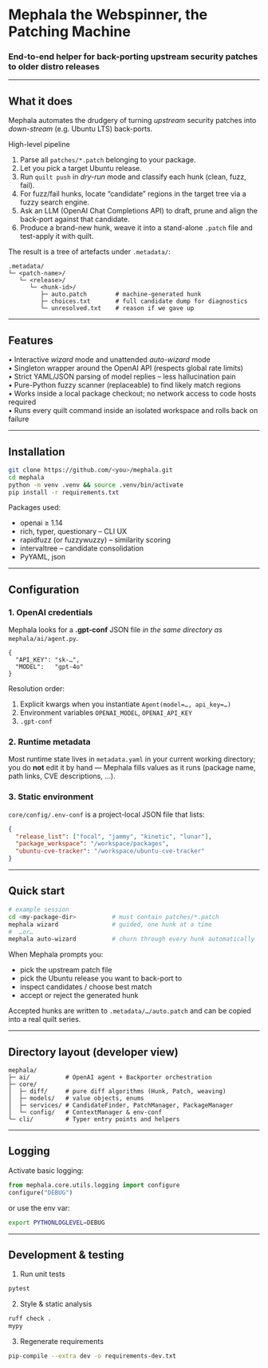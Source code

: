 # Mephala the Webspinner, the Patching Machine  
### End-to-end helper for back-porting upstream security patches to older distro releases

---

## What it does

Mephala automates the drudgery of turning *upstream* security patches into *down-stream* (e.g. Ubuntu LTS) back-ports.

High-level pipeline

1. Parse all `patches/*.patch` belonging to your package.  
2. Let you pick a target Ubuntu release.  
3. Run `quilt push` in *dry-run* mode and classify each hunk (clean, fuzz, fail).  
4. For fuzz/fail hunks, locate “candidate” regions in the target tree via a fuzzy search engine.  
5. Ask an LLM (OpenAI Chat Completions API) to draft, prune and align the back-port against that candidate.  
6. Produce a brand-new hunk, weave it into a stand-alone `.patch` file and test-apply it with quilt.

The result is a tree of artefacts under `.metadata/`:

```
.metadata/
└─ <patch-name>/
   └─ <release>/
      └─ <hunk-id>/
         ├─ auto.patch        # machine-generated hunk
         ├─ choices.txt       # full candidate dump for diagnostics
         └─ unresolved.txt    # reason if we gave up
```

---

## Features

• Interactive *wizard* mode and unattended *auto-wizard* mode  
• Singleton wrapper around the OpenAI API (respects global rate limits)  
• Strict YAML/JSON parsing of model replies – less hallucination pain  
• Pure-Python fuzzy scanner (replaceable) to find likely match regions  
• Works inside a local package checkout; no network access to code hosts required  
• Runs every quilt command inside an isolated workspace and rolls back on failure  

---

## Installation

```bash
git clone https://github.com/<you>/mephala.git
cd mephala
python -m venv .venv && source .venv/bin/activate
pip install -r requirements.txt
```

Packages used:

* openai ≥ 1.14  
* rich, typer, questionary – CLI UX  
* rapidfuzz (or fuzzywuzzy) – similarity scoring  
* intervaltree – candidate consolidation  
* PyYAML, json  

---

## Configuration

### 1. OpenAI credentials

Mephala looks for a **.gpt-conf** JSON file *in the same directory as* `mephala/ai/agent.py`.

```jsonc
{
  "API_KEY": "sk-…",
  "MODEL":   "gpt-4o"
}
```

Resolution order:

1. Explicit kwargs when you instantiate `Agent(model=…, api_key=…)`  
2. Environment variables `OPENAI_MODEL`, `OPENAI_API_KEY`  
3. `.gpt-conf`

### 2. Runtime metadata

Most runtime state lives in `metadata.yaml` in your current working directory; you do **not** edit it by hand — Mephala fills values as it runs (package name, path links, CVE descriptions, …).

### 3. Static environment

`core/config/.env-conf` is a project-local JSON file that lists:

```json
{
  "release_list": ["focal", "jammy", "kinetic", "lunar"],
  "package_workspace": "/workspace/packages",
  "ubuntu-cve-tracker": "/workspace/ubuntu-cve-tracker"
}
```

---

## Quick start

```bash
# example session
cd <my-package-dir>          # must contain patches/*.patch
mephala wizard               # guided, one hunk at a time
#  …or…
mephala auto-wizard          # churn through every hunk automatically
```

When Mephala prompts you:

* pick the upstream patch file
* pick the Ubuntu release you want to back-port to
* inspect candidates / choose best match
* accept or reject the generated hunk

Accepted hunks are written to `.metadata/…/auto.patch` and can be
copied into a real quilt series.

---

## Directory layout (developer view)

```
mephala/
├─ ai/          # OpenAI agent + Backporter orchestration
├─ core/
│  ├─ diff/     # pure diff algorithms (Hunk, Patch, weaving)
│  ├─ models/   # value objects, enums
│  ├─ services/ # CandidateFinder, PatchManager, PackageManager
│  └─ config/   # ContextManager & env-conf
└─ cli/         # Typer entry points and helpers
```

---

## Logging

Activate basic logging:

```python
from mephala.core.utils.logging import configure
configure("DEBUG")
```

or use the env var:

```bash
export PYTHONLOGLEVEL=DEBUG
```

---

## Development & testing

1. Run unit tests

```bash
pytest
```

2. Style & static analysis

```bash
ruff check .
mypy
```

3. Regenerate requirements

```bash
pip-compile --extra dev -o requirements-dev.txt
```
